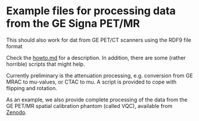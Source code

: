 # Example files for processing data from the GE Signa PET/MR
This should also work for dat from GE PET/CT scanners using the RDF9 file format

Check the [howto.md](howto.md) for a description. In addition, there are some
(rather horrible) scripts that might help.

Currently preliminary is the attenuation processing, e.g. conversion from GE MRAC to mu-values,
or CTAC to mu. A script is provided to cope with flipping and rotation.

As an example, we also provide complete processing of the data from the GE PET/MR
spatial calibration phantom (called VQC), available from [Zenodo](https://zenodo.org/record/3887517).
